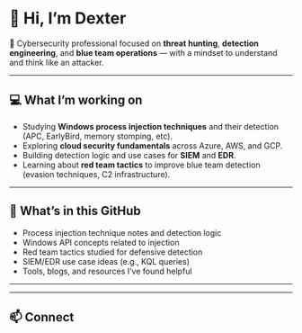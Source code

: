 # 👋 Hi, I’m Dexter

🔹 Cybersecurity professional focused on **threat hunting**, **detection engineering**, and **blue team operations** — with a mindset to understand and think like an attacker.

---

## 💻 What I’m working on

- Studying **Windows process injection techniques** and their detection (APC, EarlyBird, memory stomping, etc).
- Exploring **cloud security fundamentals** across Azure, AWS, and GCP.
- Building detection logic and use cases for **SIEM** and **EDR**.
- Learning about **red team tactics** to improve blue team detection (evasion techniques, C2 infrastructure).

---

## 📝 What’s in this GitHub

- Process injection technique notes and detection logic
- Windows API concepts related to injection
- Red team tactics studied for defensive detection
- SIEM/EDR use case ideas (e.g., KQL queries)
- Tools, blogs, and resources I’ve found helpful

---


---

## 📫 Connect


